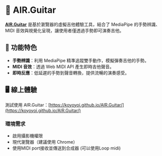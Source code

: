 # 🎸 AIR.Guitar

[**AIR.Guitar**](https://koyoyoi.github.io/AIR.Guitar/) 是基於瀏覽器的虛擬吉他體驗工具，結合了 MediaPipe 的手勢辨識、MIDI 音效與視覺化呈現，讓使用者僅透過手勢即可演奏吉他。

## 🚀 功能特色

- **手勢辨識**：利用 MediaPipe 精準追蹤雙手動作，模擬彈奏吉他的手勢。
- **MIDI 音效**：透過 Web MIDI API 產生即時吉他聲音。
- **即時反應**：低延遲的手勢到聲音轉換，提供流暢的演奏感受。

## 🖥️ 線上體驗

測試使用 AIR.Guitar：[https://koyoyoi.github.io/AIR.Guitar/](https://koyoyoi.github.io/AIR.Guitar/)

### 環境需求

- 啟用攝影機權限
- 現代瀏覽器（建議使用 Chrome）
- 使用MIDI port接收並傳送到合成器 (可以使用Loop midi)
